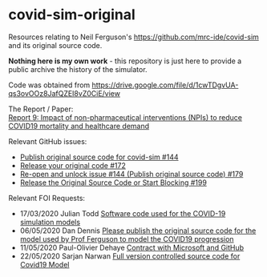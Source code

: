 # covid-sim-original

Resources relating to Neil Ferguson's https://github.com/mrc-ide/covid-sim and its original source code.

**Nothing here is my own work** - this repository is just here to provide a public archive the history of the simulator.

Code was obtained from https://drive.google.com/file/d/1cwTDgvUA-qs3ovOOz8JafQZEI8vZ0CiE/view

The Report / Paper: \
[Report 9: Impact of non-pharmaceutical interventions (NPIs) to reduce COVID19 mortality and healthcare demand](https://www.imperial.ac.uk/media/imperial-college/medicine/sph/ide/gida-fellowships/Imperial-College-COVID19-NPI-modelling-16-03-2020.pdf)

Relevant GitHub issues:

- [ Publish original source code for covid-sim #144 ](https://github.com/mrc-ide/covid-sim/issues/144)
- [ Release your original code #172 ](https://github.com/mrc-ide/covid-sim/issues/172)
- [ Re-open and unlock issue #144 (Publish original source code) #179 ](https://github.com/mrc-ide/covid-sim/issues/179)
- [ Release the Original Source Code or Start Blocking #199 ](https://github.com/mrc-ide/covid-sim/issues/199)

Relevant FOI Requests:

- 17/03/2020 Julian Todd [Software code used for the COVID-19 simulation models](https://www.whatdotheyknow.com/request/software_code_used_for_the_covid)
- 06/05/2020 Dan Dennis [Please publish the original source code for the model used by Prof Ferguson to model the COVID19 progression](https://www.whatdotheyknow.com/request/please_publish_the_original_sour)
- 11/05/2020 Paul-Olivier Dehaye [Contract with Microsoft and GitHub](https://www.whatdotheyknow.com/request/contract_with_microsoft_and_gith)
- 22/05/2020 Sarjan Narwan [Full version controlled source code for Covid19 Model](https://www.whatdotheyknow.com/request/full_version_controlled_source_c)

